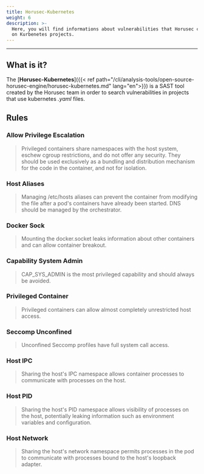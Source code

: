 ```yaml
---
title: Horusec-Kubernetes
weight: 6
description: >-
  Here, you will find informations about vulnerabilities that Horusec can find
  on Kurbenetes projects.
---
```


---

## **What is it?**

The  [**Horusec-Kubernetes**]({{< ref path="/cli/analysis-tools/open-source-horusec-engine/horusec-kubernetes.md" lang="en">}}) is a SAST tool created by the Horusec team in order to search vulnerabilities in projects that use kubernetes _.yaml_ files.

## **Rules**

### Allow Privilege Escalation

> Privileged containers share namespaces with the host system, eschew cgroup restrictions, and do not offer any security. They should be used exclusively as a bundling and distribution mechanism for the code in the container, and not for isolation.

### Host Aliases

> Managing /etc/hosts aliases can prevent the container from modifying the file after a pod's containers have already been started. DNS should be managed by the orchestrator.

### Docker Sock

> Mounting the docker.socket leaks information about other containers and can allow container breakout.

### Capability System Admin

> CAP\_SYS\_ADMIN is the most privileged capability and should always be avoided.

### Privileged Container

> Privileged containers can allow almost completely unrestricted host access.

### Seccomp Unconfined

> Unconfined Seccomp profiles have full system call access.

### Host IPC

> Sharing the host's IPC namespace allows container processes to communicate with processes on the host.

### Host PID

> Sharing the host's PID namespace allows visibility of processes on the host, potentially leaking information such as environment variables and configuration.

### Host Network

> Sharing the host's network namespace permits processes in the pod to communicate with processes bound to the host's loopback adapter.
